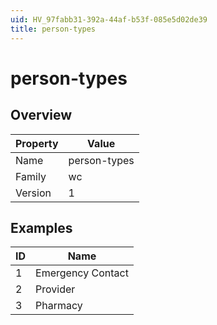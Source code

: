 ```yaml
---
uid: HV_97fabb31-392a-44af-b53f-085e5d02de39
title: person-types
---
```


# person-types

## Overview

Property|Value
---|--- 
Name|person-types 
Family|wc 
Version|1

## Examples

ID|Name
---|--- 
1|Emergency Contact 
2|Provider 
3|Pharmacy